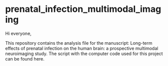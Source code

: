 # prenatal_infection_multimodal_imaging

Hi everyone, 

This repository contains the analysis file for the manuscript: Long-term effects of prenatal infection on the human brain: a prospective multimodal neuroimaging study. The script with the computer code used for this project can be found here.
